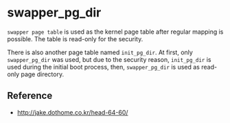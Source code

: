 # swapper_pg_dir

`swapper page table` is used as the kernel page table after regular mapping is possible. The table is read-only for the security.

There is also another page table named `init_pg_dir`. At first, only
`swapper_pg_dir` was used, but due to the security reason, `init_pg_dir` is used
during the initial boot process, then, `swapper_pg_dir` is used as read-only
page directory.

## Reference

- http://jake.dothome.co.kr/head-64-60/